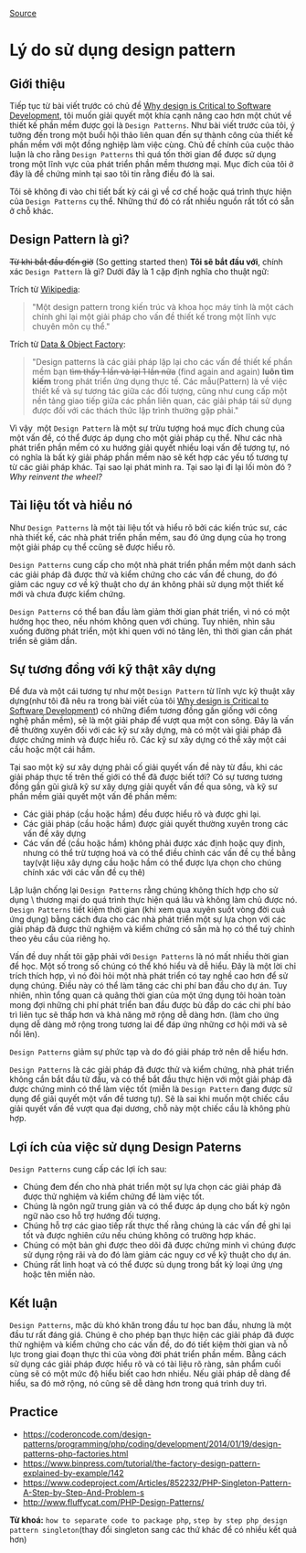 [Source](https://www.codeproject.com/Tips/808058/Reasons-for-using-design-patterns "Permalink to Reasons for using design patterns")

# Lý do sử dụng design pattern

## Giới thiệu

Tiếp tục từ bài viết trước có chủ đề [Why design is Critical to Software Development][1], tôi muốn giải quyết một khía cạnh nâng cao hơn một chút về thiết kế phần mềm được gọi là `Design Patterns`. Như bài viết trước của tôi, ý tưởng đến trong một buổi hội thảo liên quan đến sự thành công của thiết kế phần mềm với một đồng nghiệp làm việc cùng. Chủ đề chính của cuộc thảo luận là cho rằng `Design Patterns` thì quá tốn thời gian để được sử dụng trong một lĩnh vực của phát triển phần mềm thương mại. Mục đích của tôi ở đây là để chứng minh tại sao tôi tin rằng điều đó là sai.

Tôi sẽ không đi vào chi tiết bất kỳ cái gì về cơ chế hoặc quá trình thực hiện của `Design Patterns` cụ thể. Những thứ đó có rất nhiều nguồn rất tốt có sẵn ở chỗ khác.

## Design Pattern là gì?

~~Từ khi bắt đầu đến giờ~~ (So getting started then) **Tôi sẽ bắt đầu với**, chính xác `Design Pattern` là gì? Dưới đây là 1 cặp định nghĩa cho thuật ngữ:

Trích từ [Wikipedia][2]:

> "Một design pattern trong kiến trúc và khoa học máy tính là một cách chính ghi lại một giải pháp cho vấn đề thiết kế trong một lĩnh vực chuyên môn cụ thể."

Trích từ [Data & Object Factory][3]:

> "Design patterns là các giải pháp lặp lại cho các vấn đề thiết kế phần mềm bạn ~~tìm thấy 1 lần và lại 1 lần nữa~~ (find again and again) **luôn tìm kiếm** trong phát triển ứng dụng thực tế. Các mẫu(Pattern) là về việc thiết kế và sự tương tác giữa các đối tượng, cũng như cung cấp một nền tảng giao tiếp giữa các phần liên quan, các giải pháp tái sử dụng được đối với các thách thức lập trình thường gặp phải."

Vì vậy  một `Design Pattern` là một sự trừu tượng hoá mục đích chung của một vấn đề, có thể được áp dụng cho một giải pháp cụ thể. Như các nhà phát triển phần mềm có xu hướng giải quyết nhiều loại vấn đề tương tự, nó có nghĩa là bất kỳ giải pháp phần mềm nào sẽ kết hợp các yếu tố tương tự từ các giải pháp khác. Tại sao lại phát minh ra. Tại sao lại đi lại lối mòn đó ? _Why reinvent the wheel?_

## Tài liệu tốt và hiểu nó

Như `Design Patterns` là một tài liệu tốt và hiểu rõ bởi các kiến trúc sư, các nhà thiết kế, các nhà phát triển phần mềm, sau đó ứng dụng của họ trong một giải pháp cụ thể ccũng sẽ được hiểu rõ.

`Design Patterns` cung cấp cho một nhà phát triển phần mềm một danh sách các giải pháp đã được thử và kiểm chứng cho các vấn đề chung, do đó giảm các nguy cơ về kỹ thuật cho dự án không phải sử dụng một thiết kế mới và chưa được kiểm chứng.

`Design Patterns` có thể ban đầu làm giảm thời gian phát triển, vì nó có một hướng học theo, nếu nhóm không quen với chúng. Tuy nhiên, nhìn sâu xuống đường phát triển, một khi quen với nó tăng lên, thì thời gian cần phát triển sẽ giảm dần.

## Sự tương đồng với kỹ thật xây dựng

Để đưa và một cái tương tự như một `Design Pattern` từ lĩnh vực kỹ thuật xây dựng(như tôi đã nêu ra trong bài viết của tôi [Why design is Critical to Software Development][1]) có những điểm tương đồng gần giống với công nghệ phần mềm), sẽ là một giải pháp để vượt qua một con sông. Đây là vấn đề thường xuyên đối với các kỹ sư xây dựng, mà có một vài giải pháp đã được chứng minh và được hiểu rõ. Các kỹ sư xây dựng có thể xây một cái cầu hoặc một cái hầm.

Tại sao một kỹ sư xây dựng phải cố giải quyết vấn đề này từ đầu, khi các giải pháp thực tế trên thế giới có thể đã được biết tới? Có sự tương tương đồng gần gũi giưã kỹ sư xây dựng giải quyết vấn đề qua sông, và kỹ sư phần mềm giải quyết một vấn đề phần mềm:

* Các giải pháp (cầu hoặc hầm) đều được hiểu rõ và được ghi lại.
* Các giải pháp (cầu hoặc hầm) được giải quyết thường xuyên trong các vấn đề xây dựng
* Các vấn đề (cầu hoặc hầm) không phải được xác định hoặc quy định, nhưng có thể trừ tượng hoá và có thể điều chỉnh các vấn đề cụ thể bằng tay(vật liệu xây dựng cầu hoặc hầm có thể được lựa chọn cho chúng chính xác với các vấn đề cụ thê)

Lập luận chống lại `Design Patterns` rằng chúng không thích hợp cho sử dụng \ thương mại do quá trình thực hiện quá lâu và không làm chủ được nó. `Design Patterns` tiết kiệm thời gian (khi xem qua xuyên suốt vòng đời cuả ứng dụng) bằng cách đưa cho các nhà phát triển một sự lựa chọn với các giải pháp đã được thử nghiệm và kiểm chứng có sẵn mà họ có thể tuỳ chỉnh theo yêu cầu của riêng họ.

Vấn đề duy nhất tôi gặp phải với `Design Patterns` là nó mất nhiều thời gian để học. Một số trong số chúng có thể khó hiểu và dễ hiểu. Đây là một lời chỉ trích thích hợp, vì nó đòi hỏi một nhà phát triển có tay nghề cao hơn để sử dụng chúng. Điều này có thể làm tăng các chi phí ban đầu cho dự án. Tuy nhiên, nhìn tổng quan cả quãng thời gian của một ứng dụng tôi hoàn toàn mong đợi những chi phí phát triển ban đầu được bù đắp do các chi phí bảo trì liên tục sẽ thấp hơn và khả năng mở rộng dễ dàng hơn. (làm cho ứng dụng dễ dàng mở rộng trong tương lai để đáp ứng những cơ hội mới và sẽ nổi lên).

`Design Patterns` giảm sự phức tạp và do đó giải pháp trở nên dễ hiểu hơn.

`Design Patterns` là các giải pháp đã được thử và kiểm chứng, nhà phát triển không cần bắt đầu từ đầu, và có thể bắt đầu thực hiện với một giải pháp đã được chứng minh có thể làm việc tốt (miễn là  `Design Pattern` đang được sử dụng để giải quyết một vấn đề tương tự). Sẽ là sai khi muốn một chiếc cầu giải quyết vấn đề vượt qua đại dương, chỗ này một chiếc cầu là không phù hợp.

## Lợi ích của việc sử dụng Design Paterns

`Design Patterns` cung cấp các lợi ích sau:

* Chúng đem đến cho nhà phát triển một sự lựa chọn các giải pháp đã được thử nghiệm và kiểm chứng để làm việc tốt.
* Chúng là ngôn ngữ trung giản và có thể được áp dụng cho bất kỳ ngôn ngữ nào cso hỗ trợ hướng đối tượng.   
* Chúng hỗ trợ các giao tiếp rất thực thế rằng chúng là các vấn đề ghi lại tốt và được nghiên cứu nếu chúng không có trường hợp khác.
* Chúng có một bản ghi được theo dõi đã được chứng minh vì chúng được sử dụng rộng rãi và do đó làm giảm các nguy cơ về kỹ thuật cho dự án.
* Chúng rất linh hoạt và có thể được sủ dụng trong bất kỳ loại ứng ựng hoặc tên miền nào.

## Kết luận

`Design Patterns`, mặc dù khó khăn trong đầu tư học ban đầu, nhưng là một đầu tư rất đáng giá. Chúng ẽ cho phép bạn thực hiện các giải pháp đã được thử nghiệm và kiểm chứng cho các vấn đề, do đó tiết kiệm thời gian và nỗ lực trong giai đoạn thực thi của vòng đời phát triển phần mềm. Bằng cách sử dụng các giải pháp được hiểu rõ và có tài liệu rõ ràng, sản phẩm cuối cùng sẽ có một mức độ hiểu biết cao hơn nhiều. Nếu giải pháp dễ dàng để hiểu, sa đó mở rộng, nó cũng sẽ dễ dàng hơn trong quá trình duy trì.

[1]: http://www.codeproject.com/Tips/806867/Why-Design-is-Critical-to-Software-Development
[2]: http://en.wikipedia.org/wiki/Design_pattern
[3]: http://www.dofactory.com/Patterns/Patterns.aspx

## Practice
- https://coderoncode.com/design-patterns/programming/php/coding/development/2014/01/19/design-patterns-php-factories.html
- https://www.binpress.com/tutorial/the-factory-design-pattern-explained-by-example/142
- https://www.codeproject.com/Articles/852232/PHP-Singleton-Pattern-A-Step-by-Step-And-Problem-s
- http://www.fluffycat.com/PHP-Design-Patterns/

**Từ khoá:** `how to separate code to package php`, `step by step php design pattern singleton`(thay đổi singleton sang các thứ khác để có nhiều kết quả hơn)
